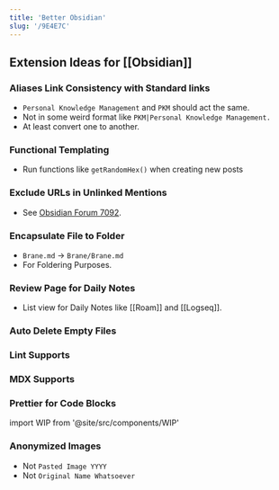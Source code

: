 ```yaml
---
title: 'Better Obsidian'
slug: '/9E4E7C'
---
```


## Extension Ideas for [[Obsidian]]

### Aliases Link Consistency with Standard links
- `Personal Knowledge Management` and `PKM` should act the same.
- Not in some weird format like `PKM|Personal Knowledge Management.`
- At least convert one to another.

### Functional Templating
- Run functions like `getRandomHex()` when creating new posts

### Exclude URLs in Unlinked Mentions
  - See [Obsidian Forum 7092](https://forum.obsidian.md/t/exclude-backlink-mentions-in-link-markup-from-suggested-backlinks/7092).

### Encapsulate File to Folder
  - `Brane.md` → `Brane/Brane.md`
  - For Foldering Purposes.

### Review Page for Daily Notes
- List view for Daily Notes like [[Roam]] and [[Logseq]].

### Auto Delete Empty Files

### Lint Supports

### MDX Supports

### Prettier for Code Blocks

import WIP from '@site/src/components/WIP'

### Anonymized Images

- Not `Pasted Image YYYY`
- Not `Original Name Whatsoever`

<WIP />
